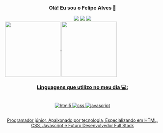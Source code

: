 <div style="displainy: inline_block; "background-color: #e6e6e6; padding: 20px; border-radius: 10px; margin: 20px 0; display: flex;" align="center">
  
### Olá! Eu sou o Felipe Alves 👋
</div>

<div align=center> 
  <a href="https://www.instagram.com/itz._felipe1/" target="_blank"><img src="https://img.shields.io/badge/-Instagram-%23E4405F?style=for-the-badge&logo=instagram&logoColor=white" target="_blank"></a>
  <a href="" target="_blank"><img src="https://img.shields.io/badge/-LinkedIn-%230077B5?style=for-the-badge&logo=linkedin&logoColor=white" target="_blank"></a>
  <a href="" target="_blank"><img src="https://img.shields.io/badge/X-000000?style=for-the-badge&logo=x&logoColor=white" target="_blank"></a>
</div>
<div style="display: flex" align=center>
  <a href="https://github.com/fexz0/github-readme-stats">
    <img height=180 align="center" src="https://github-readme-stats.vercel.app/api?username=fexz0&show_icons=true&theme=dark&card_width=300" />
    <img height=180 align="center" src="https://github-readme-stats.vercel.app/api/top-langs?username=fexz0&theme=dark&layout=compact&langs_count=8&card_width=300" />
</div>

<div style="displainy: inline_block; "background-color: #e6e6e6; padding: 20px; border-radius: 10px; margin: 20px 0; display: flex;" align="center">

### Linguagens que utilizo no meu dia 💻:
</div>
<div style="displainy: inline_block; style="background-color: #e6e6e6; padding: 20px; border-radius: 10px; margin: 20px 0; display: flex;" align="center"><br>
  <img align="center" alt="html5" src="https://img.shields.io/badge/HTML5-E34F26?style=for-the-badge&logo=html5&logoColor=white">
  <img align="center" alt="css" src="https://img.shields.io/badge/CSS-239120?&style=for-the-badge&logo=css3&logoColor=white">
  <img align="center" alt="javascript" src="https://img.shields.io/badge/JavaScript-F7DF1E?style=for-the-badge&logo=javascript&logoColor=black">
</div><br>

<div style="displainy: inline_block; "background-color: #e6e6e6; padding: 20px; border-radius: 10px; margin: 20px 0; display: flex;" align="center">

Programador júnior, Apaixonado por tecnologia, Especializando em HTML, CSS, Javascript e Futuro Desenvolvedor Full Stack
</div>
